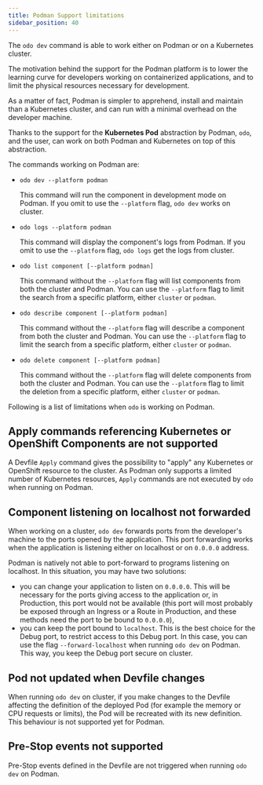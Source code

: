 ```yaml
---
title: Podman Support limitations
sidebar_position: 40
---
```


The `odo dev` command is able to work either on Podman or on a Kubernetes cluster. 

The motivation behind the support for the Podman platform is to lower the learning curve
for developers working on containerized applications, and to limit the physical resources 
necessary for development.

As a matter of fact, Podman is simpler to apprehend, install and maintain than a Kubernetes cluster, and can run with a minimal overhead on the developer machine.

Thanks to the support for the **Kubernetes Pod** abstraction by Podman, `odo`, and 
the user, can work on both Podman and Kubernetes on top of this abstraction.

The commands working on Podman are:

- `odo dev --platform podman`

  This command will run the component in development mode on Podman. If you omit to use the `--platform` flag, `odo dev` works on cluster.

- `odo logs --platform podman`

  This command will display the component's logs from Podman. If you omit to use the `--platform` flag, `odo logs` get the logs from cluster.

- `odo list component [--platform podman]`

  This command without the `--platform` flag will list components from both the cluster and Podman. You can use the `--platform` flag to limit the search from a specific platform, either `cluster` or `podman`.

- `odo describe component [--platform podman]`

  This command without the `--platform` flag will describe a component from both the cluster and Podman. You can use the `--platform` flag to limit the search from a specific platform, either `cluster` or `podman`.

- `odo delete component [--platform podman]`

  This command without  the `--platform` flag will delete components from both the cluster and Podman. You can use the `--platform` flag to limit the deletion from a specific platform, either `cluster` or `podman`.

Following is a list of limitations when `odo` is working on Podman.

## Apply commands referencing Kubernetes or OpenShift Components are not supported

A Devfile `Apply` command gives the possibility to "apply" any Kubernetes or OpenShift resource to the cluster. As Podman only supports a limited number of Kubernetes resources, `Apply` commands are not executed by `odo` when running on Podman.

## Component listening on localhost not forwarded

When working on a cluster, `odo dev` forwards ports from the developer's machine to the ports opened by the application. This port forwarding works when the application is listening either on localhost or on `0.0.0.0` address.

Podman is natively not able to port-forward to programs listening on localhost. In this situation, you may have two solutions:
- you can change your application to listen on `0.0.0.0`. This will be necessary for the ports giving access to the application or, in Production, this port would not be available (this port will most probably be exposed through an Ingress or a Route in Production, and these methods need the port to be bound to `0.0.0.0`),
- you can keep the port bound to `localhost`. This is the best choice for the Debug port, to restrict access to this Debug port. In this case, you can use the flag `--forward-localhost` when running `odo dev` on Podman. This way, you keep the Debug port secure on cluster.

## Pod not updated when Devfile changes

When running `odo dev` on cluster, if you make changes to the Devfile affecting the definition of the deployed Pod (for example the memory or CPU requests or limits), the Pod will be recreated with its new definition. This behaviour is not supported yet for Podman.

## Pre-Stop events not supported

Pre-Stop events defined in the Devfile are not triggered when running `odo dev` on Podman.

